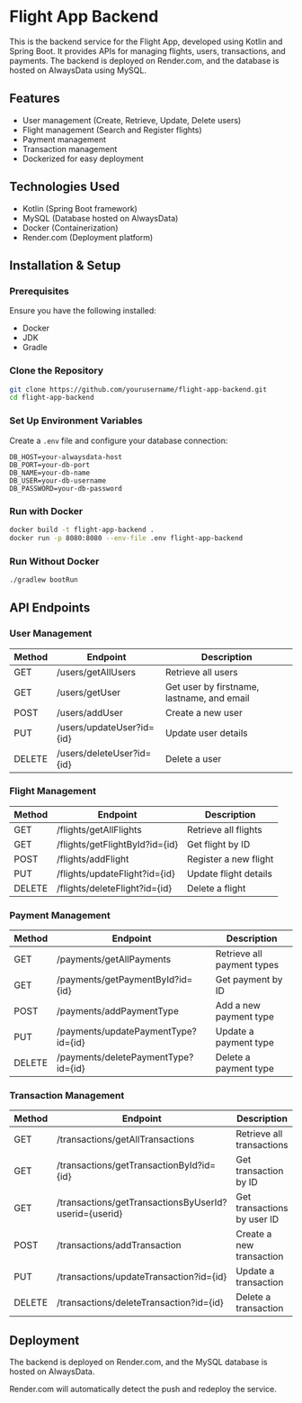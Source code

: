 
# Flight App Backend

This is the backend service for the Flight App, developed using Kotlin and Spring Boot. It provides APIs for managing flights, users, transactions, and payments. The backend is deployed on Render.com, and the database is hosted on AlwaysData using MySQL.

## Features

- User management (Create, Retrieve, Update, Delete users)
- Flight management (Search and Register flights)
- Payment management
- Transaction management
- Dockerized for easy deployment

## Technologies Used

- Kotlin (Spring Boot framework)
- MySQL (Database hosted on AlwaysData)
- Docker (Containerization)
- Render.com (Deployment platform)

## Installation & Setup

### Prerequisites

Ensure you have the following installed:

- Docker
- JDK
- Gradle

### Clone the Repository

```bash
git clone https://github.com/yourusername/flight-app-backend.git
cd flight-app-backend
```

### Set Up Environment Variables

Create a `.env` file and configure your database connection:

```env
DB_HOST=your-alwaysdata-host
DB_PORT=your-db-port
DB_NAME=your-db-name
DB_USER=your-db-username
DB_PASSWORD=your-db-password
```

### Run with Docker

```bash
docker build -t flight-app-backend .
docker run -p 8080:8080 --env-file .env flight-app-backend
```

### Run Without Docker

```bash
./gradlew bootRun
```

## API Endpoints

### User Management

| Method | Endpoint                  | Description                                   |
|--------|---------------------------|-----------------------------------------------|
| GET    | /users/getAllUsers        | Retrieve all users                            |
| GET    | /users/getUser            | Get user by firstname, lastname, and email    |
| POST   | /users/addUser            | Create a new user                             |
| PUT    | /users/updateUser?id={id} | Update user details                           |
| DELETE | /users/deleteUser?id={id} | Delete a user                                 |

### Flight Management

| Method | Endpoint                      | Description                           |
|--------|-------------------------------|---------------------------------------|
| GET    | /flights/getAllFlights         | Retrieve all flights                  |
| GET    | /flights/getFlightById?id={id}  | Get flight by ID                      |
| POST   | /flights/addFlight             | Register a new flight                 |
| PUT    | /flights/updateFlight?id={id}   | Update flight details                 |
| DELETE | /flights/deleteFlight?id={id}   | Delete a flight                       |

### Payment Management

| Method | Endpoint                          | Description                           |
|--------|-----------------------------------|---------------------------------------|
| GET    | /payments/getAllPayments           | Retrieve all payment types            |
| GET    | /payments/getPaymentById?id={id}    | Get payment by ID                    |
| POST   | /payments/addPaymentType           | Add a new payment type                |
| PUT    | /payments/updatePaymentType?id={id} | Update a payment type                |
| DELETE | /payments/deletePaymentType?id={id} | Delete a payment type                |

### Transaction Management

| Method | Endpoint                                    | Description                           |
|--------|---------------------------------------------|---------------------------------------|
| GET    | /transactions/getAllTransactions            | Retrieve all transactions             |
| GET    | /transactions/getTransactionById?id={id}      | Get transaction by ID                |
| GET    | /transactions/getTransactionsByUserId?userid={userid} | Get transactions by user ID |
| POST   | /transactions/addTransaction                | Create a new transaction              |
| PUT    | /transactions/updateTransaction?id={id}     | Update a transaction                  |
| DELETE | /transactions/deleteTransaction?id={id}     | Delete a transaction                  |

## Deployment

The backend is deployed on Render.com, and the MySQL database is hosted on AlwaysData.

Render.com will automatically detect the push and redeploy the service.
